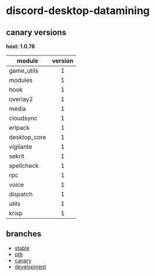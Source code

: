 # discord-desktop-datamining

## canary versions

**host: 1.0.78**

| module | version |
| ------ | :-----: |
| game_utils | 1 |
| modules | 1 |
| hook | 1 |
| overlay2 | 1 |
| media | 1 |
| cloudsync | 1 |
| erlpack | 1 |
| desktop_core | 1 |
| vigilante | 1 |
| sekrit | 1 |
| spellcheck | 1 |
| rpc | 1 |
| voice | 1 |
| dispatch | 1 |
| utils | 1 |
| krisp | 1 |

## branches

- [stable](https://github.com/OpenAsar/discord-desktop-datamining/tree/stable)
- [ptb](https://github.com/OpenAsar/discord-desktop-datamining/tree/ptb)
- [canary](https://github.com/OpenAsar/discord-desktop-datamining/tree/canary)
- [development](https://github.com/OpenAsar/discord-desktop-datamining/tree/development)